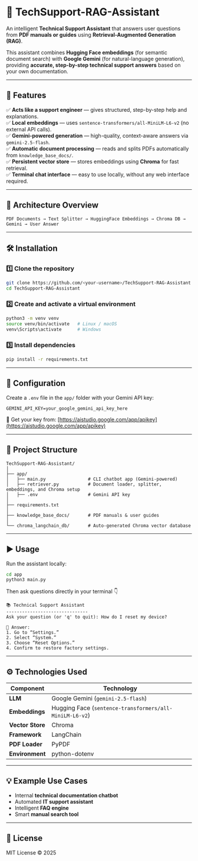 # 💬 TechSupport-RAG-Assistant

An intelligent **Technical Support Assistant** that answers user questions from **PDF manuals or guides** using **Retrieval-Augmented Generation (RAG)**.  

This assistant combines **Hugging Face embeddings** (for semantic document search) with **Google Gemini** (for natural-language generation), providing **accurate, step-by-step technical support answers** based on your own documentation.

---

## 🚀 Features

✅ **Acts like a support engineer** — gives structured, step-by-step help and explanations.  
✅ **Local embeddings** — uses `sentence-transformers/all-MiniLM-L6-v2` (no external API calls).  
✅ **Gemini-powered generation** — high-quality, context-aware answers via `gemini-2.5-flash`.  
✅ **Automatic document processing** — reads and splits PDFs automatically from `knowledge_base_docs/`.  
✅ **Persistent vector store** — stores embeddings using **Chroma** for fast retrieval.  
✅ **Terminal chat interface** — easy to use locally, without any web interface required.  

---

## 🧠 Architecture Overview

```
PDF Documents → Text Splitter → HuggingFace Embeddings → Chroma DB → Gemini → User Answer
```

---

## 🛠️ Installation

### 1️⃣ Clone the repository
```bash
git clone https://github.com/<your-username>/TechSupport-RAG-Assistant.git
cd TechSupport-RAG-Assistant
```

### 2️⃣ Create and activate a virtual environment
```bash
python3 -m venv venv
source venv/bin/activate   # Linux / macOS
venv\Scripts\activate      # Windows
```

### 3️⃣ Install dependencies
```bash
pip install -r requirements.txt
```

---

## 🔑 Configuration

Create a `.env` file in the `app/` folder with your Gemini API key:

```
GEMINI_API_KEY=your_google_gemini_api_key_here
```

🔗 Get your key from: [https://aistudio.google.com/app/apikey](https://aistudio.google.com/app/apikey)

---

## 📂 Project Structure

```
TechSupport-RAG-Assistant/
│
├── app/
│   ├── main.py                # CLI chatbot app (Gemini-powered)
│   ├── retriever.py           # Document loader, splitter, embeddings, and Chroma setup
│   ├── .env                   # Gemini API key
│
├── requirements.txt
│
├── knowledge_base_docs/       # PDF manuals & user guides
│
└── chroma_langchain_db/       # Auto-generated Chroma vector database
```

---

## ▶️ Usage

Run the assistant locally:

```bash
cd app
python3 main.py
```

Then ask questions directly in your terminal 👇

```
📚 Technical Support Assistant
-------------------------------
Ask your question (or 'q' to quit): How do I reset my device?

🧠 Answer:
1. Go to “Settings.”
2. Select “System.”
3. Choose “Reset Options.”
4. Confirm to restore factory settings.
```

---

## ⚙️ Technologies Used

| Component | Technology |
|------------|-------------|
| **LLM** | Google Gemini (`gemini-2.5-flash`) |
| **Embeddings** | Hugging Face (`sentence-transformers/all-MiniLM-L6-v2`) |
| **Vector Store** | Chroma |
| **Framework** | LangChain |
| **PDF Loader** | PyPDF |
| **Environment** | python-dotenv |

---

## 💡 Example Use Cases

- Internal **technical documentation chatbot**  
- Automated **IT support assistant**  
- Intelligent **FAQ engine**  
- Smart **manual search tool**

---

## 🧾 License

MIT License © 2025 
